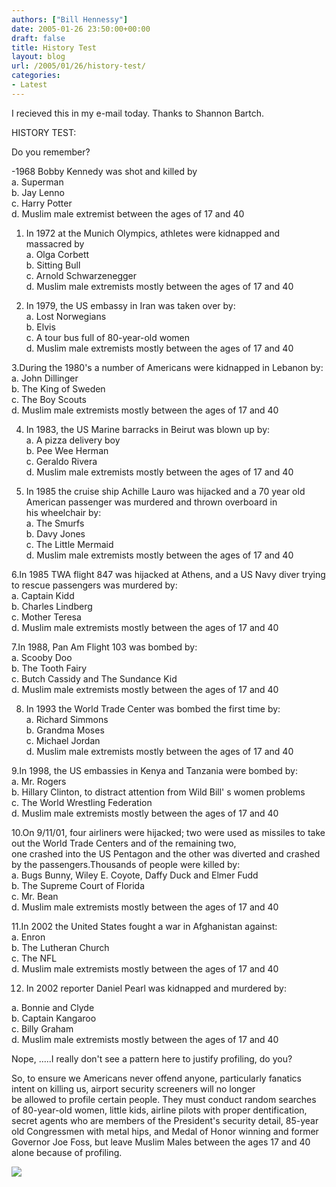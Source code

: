 ```yaml
---
authors: ["Bill Hennessy"]
date: 2005-01-26 23:50:00+00:00
draft: false
title: History Test
layout: blog
url: /2005/01/26/history-test/
categories:
- Latest
---
```


I recieved this in my e-mail today. Thanks to Shannon Bartch.




HISTORY TEST:




Do you remember?




-1968 Bobby Kennedy was shot and killed by  
a. Superman  
b. Jay Lenno  
c. Harry Potter  
d. Muslim male extremist between the ages of 17 and 40




1. In 1972 at the Munich Olympics, athletes were kidnapped and massacred by  
a. Olga Corbett  
b. Sitting Bull  
c. Arnold Schwarzenegger  
d. Muslim male extremists mostly between the ages of 17 and 40




2. In 1979, the US embassy in Iran was taken over by:  
a. Lost Norwegians  
b. Elvis  
c. A tour bus full of 80-year-old women  
d. Muslim male extremists mostly between the ages of 17 and 40




3.During the 1980's a number of Americans were kidnapped in Lebanon by:  
a. John Dillinger  
b. The King of Sweden  
c. The Boy Scouts  
d. Muslim male extremists mostly between the ages of 17 and 40




4. In 1983, the US Marine barracks in Beirut was blown up by:  
a. A pizza delivery boy  
b. Pee Wee Herman  
c. Geraldo Rivera  
d. Muslim male extremists mostly between the ages of 17 and 40




5. In 1985 the cruise ship Achille Lauro was hijacked and a 70 year old American passenger was murdered and thrown overboard in   
his wheelchair by:  
a. The Smurfs  
b. Davy Jones  
c. The Little Mermaid  
d. Muslim male extremists mostly between the ages of 17 and 40




6.In 1985 TWA flight 847 was hijacked at Athens, and a US Navy diver trying to rescue passengers was murdered by:  
a. Captain Kidd  
b. Charles Lindberg  
c. Mother Teresa  
d. Muslim male extremists mostly between the ages of 17 and 40




7.In 1988, Pan Am Flight 103 was bombed by:  
a. Scooby Doo  
b. The Tooth Fairy  
c. Butch Cassidy and The Sundance Kid  
d. Muslim male extremists mostly between the ages of 17 and 40




8. In 1993 the World Trade Center was bombed the first time by:   
a. Richard Simmons  
b. Grandma Moses  
c. Michael Jordan  
d. Muslim male extremists mostly between the ages of 17 and 40




9.In 1998, the US embassies in Kenya and Tanzania were bombed by:   
a. Mr. Rogers   
b. Hillary Clinton, to distract attention from Wild Bill' s women problems  
c. The World Wrestling Federation  
d. Muslim male extremists mostly between the ages of 17 and 40




10.On 9/11/01, four airliners were hijacked; two were used as missiles to take out the World Trade Centers and of the remaining two,   
one crashed into the US Pentagon and the other was diverted and crashed by the passengers.Thousands of people were killed by:  
a. Bugs Bunny, Wiley E. Coyote, Daffy Duck and Elmer Fudd   
b. The Supreme Court of Florida  
c. Mr. Bean  
d. Muslim male extremists mostly between the ages of 17 and 40




11.In 2002 the United States fought a war in Afghanistan against:   
a. Enron  
b. The Lutheran Church  
c. The NFL  
d. Muslim male extremists mostly between the ages of 17 and 40




12. In 2002 reporter Daniel Pearl was kidnapped and murdered by: 




a. Bonnie and Clyde  
b. Captain Kangaroo  
c. Billy Graham  
d. Muslim male extremists mostly between the ages of 17 and 40




Nope, .....I really don't see a pattern here to justify profiling, do you?




So, to ensure we Americans never offend anyone, particularly fanatics intent on killing us, airport security screeners will no longer   
be allowed to profile certain people. They must conduct random searches of 80-year-old women, little kids, airline pilots with proper dentification, secret agents who are members of the President's security detail, 85-year old Congressmen with metal hips, and Medal of Honor winning and former Governor Joe Foss, but leave Muslim Males between the ages 17 and 40 alone because of profiling.  


![](https://blog.billhennessy.com/aggbug.aspx?PostID=953)

